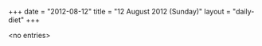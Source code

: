 +++
date = "2012-08-12"
title = "12 August 2012 (Sunday)"
layout = "daily-diet"
+++

<p>&lt;no entries&gt;</p>